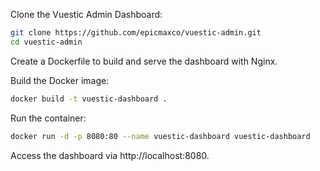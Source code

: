 Clone the Vuestic Admin Dashboard:

```bash
git clone https://github.com/epicmaxco/vuestic-admin.git
cd vuestic-admin
```

Create a Dockerfile to build and serve the dashboard with Nginx.

Build the Docker image:

```bash
docker build -t vuestic-dashboard .
```
Run the container:

```bash
docker run -d -p 8080:80 --name vuestic-dashboard vuestic-dashboard
```

Access the dashboard via http://localhost:8080.

